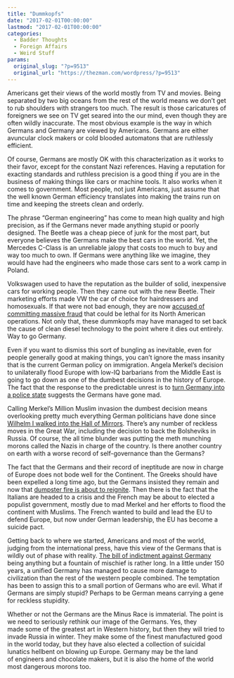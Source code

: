 ```yaml
---
title: "Dummkopfs"
date: "2017-02-01T00:00:00"
lastmod: "2017-02-01T00:00:00"
categories:
  - Badder Thoughts
  - Foreign Affairs
  - Weird Stuff
params:
  original_slug: "?p=9513"
  original_url: "https://thezman.com/wordpress/?p=9513"
---
```


Americans get their views of the world mostly from TV and movies. Being
separated by two big oceans from the rest of the world means we don’t
get to rub shoulders with strangers too much. The result is those
caricatures of foreigners we see on TV get seared into the our mind,
even though they are often wildly inaccurate. The most obvious example
is the way in which Germans and Germany are viewed by Americans. Germans
are either avuncular clock makers or cold blooded automatons that are
ruthlessly efficient.

Of course, Germans are mostly OK with this characterization as it works
to their favor, except for the constant Nazi references. Having a
reputation for exacting standards and ruthless precision is a good thing
if you are in the business of making things like cars or machine tools.
It also works when it comes to government. Most people, not just
Americans, just assume that the well known German efficiency translates
into making the trains run on time and keeping the streets clean and
orderly.

The phrase “German engineering” has come to mean high quality and high
precision, as if the Germans never made anything stupid or poorly
designed. The Beetle was a cheap piece of junk for the most part, but
everyone believes the Germans make the best cars in the world. Yet, the
Mercedes C-Class is an unreliable jalopy that costs too much to buy and
way too much to own. If Germans were anything like we imagine, they
would have had the engineers who made those cars sent to a work camp in
Poland.

Volkswagen used to have the reputation as the builder of solid,
inexpensive cars for working people. Then they came out with the new
Beetle. Their marketing efforts made VW the car of choice for
hairdressers and homosexuals. If that were not bad enough, they are now
<a href="http://www.bbc.com/news/business-34324772"
target="_blank">accused of committing massive fraud</a> that could be
lethal for its North American operations. Not only that, these dummkopfs
may have managed to set back the cause of clean diesel technology to the
point where it dies out entirely. Way to go Germany.

Even if you want to dismiss this sort of bungling as inevitable, even
for people generally good at making things, you can’t ignore the mass
insanity that is the current German policy on immigration. Angela
Merkel’s decision to unilaterally flood Europe with low-IQ barbarians
from the Middle East is going to go down as one of the dumbest decisions
in the history of Europe. The fact that the response to the predictable
unrest is to <a
href="http://www.reuters.com/article/us-germany-extremists-idUSKBN15913C?il=0"
target="_blank">turn Germany into a police state</a> suggests the
Germans have gone mad.

Calling Merkel’s Million Muslim invasion the dumbest decision means
overlooking pretty much everything German politicians have done since
<a href="https://en.wikipedia.org/wiki/Unification_of_Germany"
target="_blank">Wilhelm I walked into the Hall of Mirrors</a>. There’s
any number of reckless moves in the Great War, including the decision to
back the Bolsheviks in Russia. Of course, the all time blunder was
putting the meth munching morons called the Nazis in charge of the
country. Is there another country on earth with a worse record of
self-governance than the Germans?

The fact that the Germans and their record of ineptitude are now in
charge of Europe does not bode well for the Continent. The Greeks should
have been expelled a long time ago, but the Germans insisted they remain
and now that <a
href="http://www.forbes.com/sites/francescoppola/2016/12/28/greece-the-game-is-on-again/#5c27aee846e5"
target="_blank">dumpster fire is about to reignite</a>. Then there is
the fact that the Italians are headed to a crisis and the French may be
about to elected a populist government, mostly due to mad Merkel and her
efforts to flood the continent with Muslims. The French wanted to build
and lead the EU to defend Europe, but now under German leadership, the
EU has become a suicide pact.

Getting back to where we started, Americans and most of the world,
judging from the international press, have this view of the Germans that
is wildly out of phase with reality.
<a href="http://thezman.com/wordpress/?p=2213" target="_blank">The bill
of indictment against Germany</a> being anything but a fountain of
mischief is rather long. In a little under 150 years, a unified Germany
has managed to cause more damage to civilization than the rest of the
western people combined. The temptation has been to assign this to a
small portion of Germans who are evil. What if Germans are simply
stupid? Perhaps to be German means carrying a gene for reckless
stupidity.

Whether or not the Germans are the Minus Race is immaterial. The point
is we need to seriously rethink our image of the Germans. Yes, they
made some of the greatest art in Western history, but then they will
tried to invade Russia in winter. They make some of the finest
manufactured good in the world today, but they have also elected a
collection of suicidal lunatics hellbent on blowing up Europe. Germany
may be the land of engineers and chocolate makers, but it is also the
home of the world most dangerous morons too.
